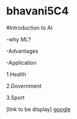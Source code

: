 # bhavani5C4

#Introduction to AI

-why ML?

-Advantages

-Application


1.Health

2.Government

3.Sport



[link to be display]
[google](https://images.pexels.com/photos/443446/pexels-photo-443446.jpeg?cs=srgb&dl=daylight-forest-glossy-443446.jpg&fm=jpg)
